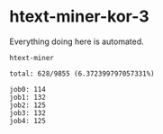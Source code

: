 # htext-miner-kor-3

Everything doing here is automated.

```
htext-miner

total: 628/9855 (6.372399797057331%)

job0: 114
job1: 132
job2: 125
job3: 132
job4: 125
```